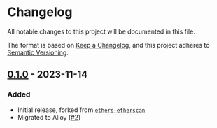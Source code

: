 # Changelog

All notable changes to this project will be documented in this file.

The format is based on [Keep a Changelog](https://keepachangelog.com/en/1.1.0/),
and this project adheres to [Semantic Versioning](https://semver.org/spec/v2.0.0.html).

## [0.1.0](https://github.com/foundry-rs/block-explorers/releases/tag/v0.1.0) - 2023-11-14

### Added

- Initial release, forked from [`ethers-etherscan`](https://crates.io/crates/ethers-etherscan)
- Migrated to Alloy ([#2])

[#2]: https://github.com/foundry-rs/block-explorers/pull/2
